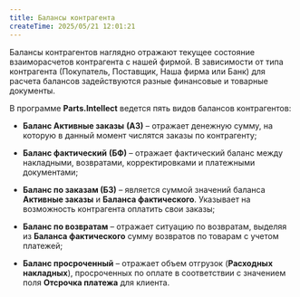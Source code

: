 ```yaml
---
title: Балансы контрагента
createTime: 2025/05/21 12:01:21
---
```

Балансы контрагентов наглядно отражают текущее состояние взаиморасчетов контрагента с нашей фирмой. В зависимости от типа контрагента (Покупатель, Поставщик, Наша фирма или Банк) для расчета балансов задействуются разные финансовые и товарные документы.

В программе **Parts.Intellect** ведется пять видов балансов контрагентов:

- **Баланс Активные заказы** **(АЗ)** – отражает денежную сумму, на которую в данный момент числятся заказы по контрагенту;

- **Баланс фактический** **(БФ)** – отражает фактический баланс между накладными, возвратами, корректировками и платежными документами;

- **Баланс по заказам (БЗ)** – является суммой значений баланса **Активные заказы** и **Баланса фактического**. Указывает на возможность контрагента оплатить свои заказы;

- **Баланс по возвратам** – отражает ситуацию по возвратам, выделяя из **Баланса фактического** сумму возвратов по товарам с учетом платежей;

- **Баланс просроченный** – отражает объем отгрузок (**Расходных накладных**), просроченных по оплате в соответствии с значением поля **Отсрочка платежа** для клиента.

